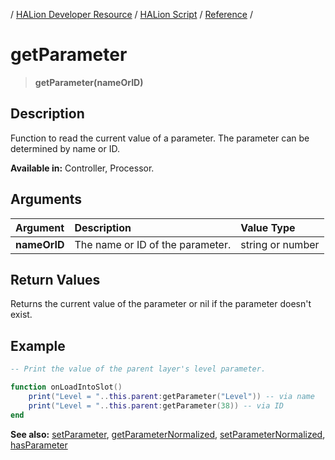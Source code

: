 / [HALion Developer Resource](../../HALion-Developer-Resource.md) / [HALion Script](./HALion-Script.md) / [Reference](./Reference.md) /

# getParameter

>**getParameter(nameOrID)**

## Description

Function to read the current value of a parameter. The parameter can be determined by name or ID.

**Available in:** Controller, Processor.

## Arguments

|Argument|Description|Value Type|
|:-|:-|:-|
|**nameOrID**|The name or ID of the parameter.|string or number|


## Return Values

Returns the current value of the parameter or nil if the parameter doesn't exist.

## Example

```lua
-- Print the value of the parent layer's level parameter.

function onLoadIntoSlot()
    print("Level = "..this.parent:getParameter("Level")) -- via name
    print("Level = "..this.parent:getParameter(38)) -- via ID
end
```

**See also:** [setParameter](./setParameter.md), [getParameterNormalized](./getParameterNormalized.md), [setParameterNormalized](./setParameterNormalized.md), [hasParameter](./hasParameter.md)